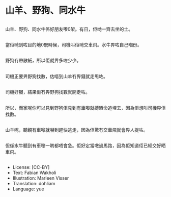 # 山羊、野狗、同水牛

##
山羊、野狗、同水牛係好朋友嚟0架。有日，佢哋一齊去坐的士。

##
當佢哋到咗目的地0既時候，司機叫佢哋交車飛。水牛畀咗自己嗰份。

##
野狗冇帶散紙，所以佢就畀多咗少少。

##
司機正要畀野狗找數，估唔到山羊冇畀錢就走甩咗。

##
司機好嬲，結果佢冇畀野狗找數就開走咗。

##
所以，而家呢你可以見到野狗佢見到有車嚟就搏晒命追埋去，因為佢想叫司機畀佢找數。

##
山羊呢，聽親有車嚟就嚇到趕快逃走，因為佢驚冇交車飛就會畀人捉咗。

##
但係水牛聽到有車嚟一啲都唔會急。佢好定當噉過馬路，因為佢知道佢已經交好晒車飛。

##
* License: [CC-BY]
* Text: Fabian Wakholi
* Illustration: Marleen Visser
* Translation: dohliam
* Language: yue
